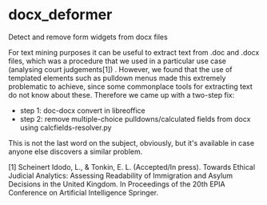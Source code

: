# docx_deformer
Detect and remove form widgets from docx files

For text mining purposes it can be useful to extract text from .doc and .docx files, which was a procedure that we used in a particular use case (analysing court judgements[1]) . However, we found that the use of templated elements such as pulldown menus made this extremely problematic to achieve, since some commonplace tools for extracting text do not know about these. Therefore we came up with a two-step fix:

- step 1: doc-docx convert in libreoffice
- step 2: remove multiple-choice pulldowns/calculated fields from docx using calcfields-resolver.py

This is not the last word on the subject, obviously, but it's available in case anyone else discovers a similar problem. 

[1] Scheinert Idodo, L., & Tonkin, E. L. (Accepted/In press). Towards Ethical Judicial Analytics: Assessing Readability of Immigration and Asylum Decisions in the United Kingdom. In Proceedings of the 20th EPIA Conference on Artificial Intelligence Springer.
